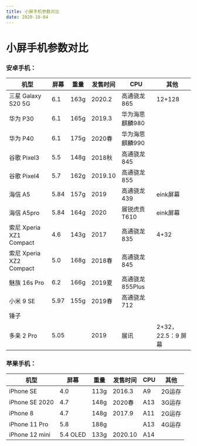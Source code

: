 ```yaml
---
title: 小屏手机参数对比
date: 2020-10-04
---
```


# 小屏手机参数对比

### 安卓手机：

| 机型                    | 屏幕 | 重量 | 发售时间 | CPU             | 其他               |
| ----------------------- | ---- | ---- | -------- | --------------- | ------------------ |
| 三星 Galaxy S20 5G      | 6.1  | 163g | 2020.2   | 高通骁龙865     | 12+128             |
| 华为 P30                | 6.1  | 165g | 2019.3   | 华为海思麒麟980 |                    |
| 华为 P40                | 6.1  | 175g | 2020春   | 华为海思麒麟990 |                    |
| 谷歌 Pixel3             | 5.5  | 148g | 2018秋   | 高通骁龙845     |                    |
| 谷歌 Pixel4             | 5.7  | 162g | 2019.10  | 高通骁龙855     |                    |
| 海信 A5                 | 5.84 | 157g | 2019     | 高通骁龙439     | eink屏幕           |
| 海信 A5pro              | 5.84 | 164g | 2020     | 展锐虎贲T610    | eink屏幕           |
| 索尼 Xperia XZ1 Compact | 4.6  | 143g | 2017     | 高通骁龙835     | 4+32               |
| 索尼 Xperia XZ2 Compact | 5.0  | 168g | 2018春   | 高通骁龙845     |                    |
| 魅族 16s Pro            | 6.2  | 166g | 2019夏   | 高通骁龙855Plus |                    |
| 小米 9 SE               | 5.97 | 155g | 2019春   | 高通骁龙712     |                    |
| 锤子                    |      |      |          |                 |                    |
| 多亲 2 Pro              | 5.05 |      | 2019     | 展讯            | 2+32，22.5：9 屏幕 |

### 苹果手机：

| 机型           | 屏幕     | 重量 | 发售时间 | CPU  | 其他   |
| -------------- | -------- | ---- | -------- | ---- | ------ |
| iPhone  SE     | 4.0      | 113g | 2016.3   | A9   | 2G运存 |
| iPhone SE 2020 | 4.7      | 148g | 2020春   | A13  | 3G运存 |
| iPhone 8       | 4.7      | 148g | 2017.9   | A11  | 2G运存 |
| iPhone 11 Pro  | 5.8      | 188g |          | A13  | 4G运存 |
| iPhone 12 mini | 5.4 OLED | 133g | 2020.10  | A14  |        |

